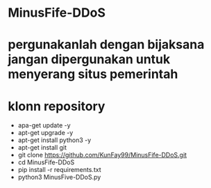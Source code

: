 # MinusFife-DDoS
# pergunakanlah dengan bijaksana jangan dipergunakan untuk menyerang situs pemerintah 

# klonn repository

   - apa-get update -y
   - apt-get upgrade -y
   - apt-get install python3 -y
   - apt-get install git
   - git clone https://github.com/KunFay99/MinusFife-DDoS.git
   - cd MinusFife-DDoS
   - pip install -r requirements.txt
   - python3 MinusFive-DDoS.py
